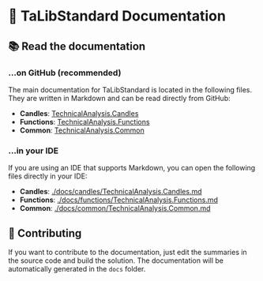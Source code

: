 # 📄 TaLibStandard Documentation

## 📚 Read the documentation

### ...on GitHub (recommended)

The main documentation for TaLibStandard is located in the following files. They are written in Markdown and can be read directly from GitHub:

- **Candles**: [TechnicalAnalysis.Candles](https://github.com/phmatray/TaLibStandard/blob/main/docs/candles/TechnicalAnalysis.Candles.md)
- **Functions**: [TechnicalAnalysis.Functions](https://github.com/phmatray/TaLibStandard/blob/main/docs/functions/TechnicalAnalysis.Functions.md)
- **Common**: [TechnicalAnalysis.Common](https://github.com/phmatray/TaLibStandard/blob/main/docs/common/TechnicalAnalysis.Common.md)

### ...in your IDE

If you are using an IDE that supports Markdown, you can open the following files directly in your IDE:

- **Candles**: [./docs/candles/TechnicalAnalysis.Candles.md](./candles/TechnicalAnalysis.Candles.md)
- **Functions**: [./docs/functions/TechnicalAnalysis.Functions.md](./functions/TechnicalAnalysis.Functions.md)
- **Common**: [./docs/common/TechnicalAnalysis.Common.md](./common/TechnicalAnalysis.Common.md)

## 🤝 Contributing

If you want to contribute to the documentation, just edit the summaries in the source code and build the solution. The documentation will be automatically generated in the `docs` folder.
